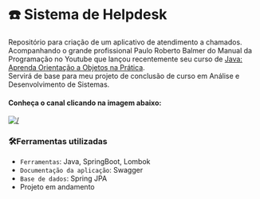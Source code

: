 # 	☎️ Sistema de Helpdesk
Repositório para criação de um aplicativo de atendimento a chamados.<br> 
Acompanhando o grande profissional Paulo Roberto Balmer do Manual da Programação no Youtube que lançou recentemente seu curso de [Java: Aprenda Orientação a Objetos na Prática](https://balmerweb.kpages.online/orientacao-a-objetos-aplicada-ao-java-6ce5eca6-e652-4956-9d20-f38b683d2ba6). 
<br> Servirá de base para meu projeto de conclusão
de curso em Análise e Desenvolvimento de Sistemas.<br>
#### Conheça o canal clicando na imagem abaixo:
[![/](images/channels4_banner.jpg)](https://www.youtube.com/channel/UCHIfHMZtqccRSw0JvV3DQgw)
### 🛠️Ferramentas utilizadas
- `Ferramentas`: Java, SpringBoot, Lombok
- `Documentação da aplicação`: Swagger
- `Base de dados`: Spring JPA
- Projeto em andamento